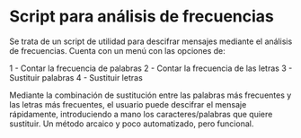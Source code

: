 # Script para análisis de frecuencias

Se trata de un script de utilidad para descifrar mensajes mediante el análisis de frecuencias. 
Cuenta con un menú con las opciones de:

1 - Contar la frecuencia de palabras
2 - Contar la frecuencia de las letras
3 - Sustituir palabras
4 - Sustituir letras

Mediante la combinación de sustitución entre las palabras más frecuentes y las letras más frecuentes, el usuario puede descifrar el mensaje rápidamente, introduciendo a mano los caracteres/palabras que quiere sustituir. 
Un método arcaico y poco automatizado, pero funcional.


